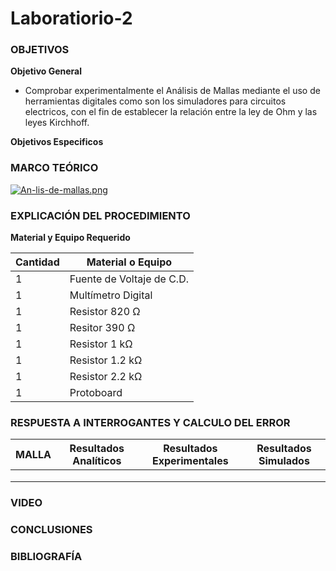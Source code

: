 # Laboratiorio-2
 

<h3>OBJETIVOS</h3>

**Objetivo General**

- Comprobar experimentalmente el Análisis de Mallas mediante el uso de herramientas digitales como son los simuladores para circuitos electricos, con el fin de establecer la relación entre la ley de Ohm y las leyes Kirchhoff.

**Objetivos Especificos**










<h3>MARCO TEÓRICO</h3>


[![An-lis-de-mallas.png](https://i.postimg.cc/1zPVP2rc/An-lis-de-mallas.png)](https://postimg.cc/DSjwPCD8)














<h3>EXPLICACIÓN DEL PROCEDIMIENTO</h3>

**Material y Equipo Requerido**

|**Cantidad**|**Material o Equipo**|
|------------|---------------------|
| 1          | Fuente de Voltaje de C.D.|
|1|Multímetro Digital|
|1|Resistor 820 Ω|
|1|Resitor 390 Ω|
|1|Resistor 1 kΩ|
|1|Resistor 1.2 kΩ|
|1|Resistor 2.2 kΩ|
|1|Protoboard|









<h3>RESPUESTA A INTERROGANTES Y CALCULO DEL ERROR</h3>


|  **MALLA**  |   **Resultados Analíticos**   |  **Resultados Experimentales**   |    **Resultados Simulados**    |
|------|-------|-----|-------|
|       |    |       |       |
|       |    |       |       |
|       |    |       |       |






<h3>VIDEO</h3>












<h3>CONCLUSIONES</h3>













<h3>BIBLIOGRAFÍA</h3>




